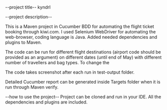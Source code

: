 --project title--
kyndrl

--project description--

This is a Maven project in Cucumber BDD for automating the flight ticket booking through kiwi.com.
I used Selenium WebDriver for automating the web-browser, coding language is Java. 
Added needed dependencies and plugins to Maven. 

The code can be run for different flight destinations (airport code should be 
provided as an argument) on different dates (until end of May) with different number of
travellers and bag types. To change the 

The code takes screenshot after each run in test-output folder.

Detailed Cucumber report can be generated inside Targets folder when it is run through Maven verify.

--how to use the project--
Project can be cloned and run in your IDE. 
All the dependencies and plugins are included. 

